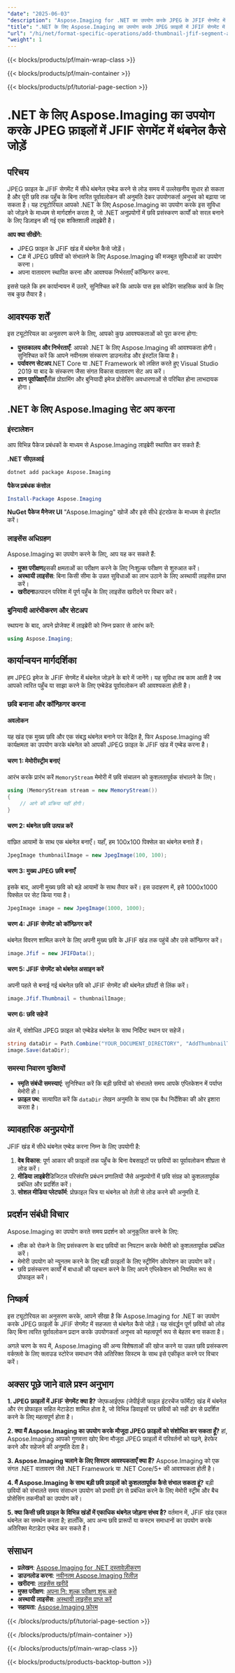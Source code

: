 ```yaml
---
"date": "2025-06-03"
"description": "Aspose.Imaging for .NET का उपयोग करके JPEG के JFIF सेगमेंट में थंबनेल जोड़ने का तरीका जानें। इस व्यापक गाइड के साथ छवि लोडिंग समय और उपयोगकर्ता अनुभव को बेहतर बनाएँ।"
"title": ".NET के लिए Aspose.Imaging का उपयोग करके JPEG फ़ाइलों में JFIF सेगमेंट में थंबनेल जोड़ें"
"url": "/hi/net/format-specific-operations/add-thumbnail-jfif-segment-aspose-imaging-net/"
"weight": 1
---
```


{{< blocks/products/pf/main-wrap-class >}}

{{< blocks/products/pf/main-container >}}

{{< blocks/products/pf/tutorial-page-section >}}
# .NET के लिए Aspose.Imaging का उपयोग करके JPEG फ़ाइलों में JFIF सेगमेंट में थंबनेल कैसे जोड़ें

## परिचय

JPEG फ़ाइल के JFIF सेगमेंट में सीधे थंबनेल एम्बेड करने से लोड समय में उल्लेखनीय सुधार हो सकता है और पूरी छवि तक पहुँच के बिना त्वरित पूर्वावलोकन की अनुमति देकर उपयोगकर्ता अनुभव को बढ़ाया जा सकता है। यह ट्यूटोरियल आपको .NET के लिए Aspose.Imaging का उपयोग करके इस सुविधा को जोड़ने के माध्यम से मार्गदर्शन करता है, जो .NET अनुप्रयोगों में छवि प्रसंस्करण कार्यों को सरल बनाने के लिए डिज़ाइन की गई एक शक्तिशाली लाइब्रेरी है।

**आप क्या सीखेंगे:**
- JPEG फ़ाइल के JFIF खंड में थंबनेल कैसे जोड़ें।
- C# में JPEG छवियों को संभालने के लिए Aspose.Imaging की मजबूत सुविधाओं का उपयोग करना।
- अपना वातावरण स्थापित करना और आवश्यक निर्भरताएँ कॉन्फ़िगर करना.

इससे पहले कि हम कार्यान्वयन में उतरें, सुनिश्चित करें कि आपके पास इस कोडिंग साहसिक कार्य के लिए सब कुछ तैयार है।

## आवश्यक शर्तें

इस ट्यूटोरियल का अनुसरण करने के लिए, आपको कुछ आवश्यकताओं को पूरा करना होगा:

- **पुस्तकालय और निर्भरताएँ**: आपको .NET के लिए Aspose.Imaging की आवश्यकता होगी। सुनिश्चित करें कि आपने नवीनतम संस्करण डाउनलोड और इंस्टॉल किया है।
- **पर्यावरण सेटअप**.NET Core या .NET Framework को लक्षित करते हुए Visual Studio 2019 या बाद के संस्करण जैसा संगत विकास वातावरण सेट अप करें।
- **ज्ञान पूर्वापेक्षाएँ**सी# प्रोग्रामिंग और बुनियादी इमेज प्रोसेसिंग अवधारणाओं से परिचित होना लाभदायक होगा।

## .NET के लिए Aspose.Imaging सेट अप करना

### इंस्टालेशन

आप विभिन्न पैकेज प्रबंधकों के माध्यम से Aspose.Imaging लाइब्रेरी स्थापित कर सकते हैं:

**.NET सीएलआई**
```bash
dotnet add package Aspose.Imaging
```

**पैकेज प्रबंधक कंसोल**
```powershell
Install-Package Aspose.Imaging
```

**NuGet पैकेज मैनेजर UI**
"Aspose.Imaging" खोजें और इसे सीधे इंटरफ़ेस के माध्यम से इंस्टॉल करें।

### लाइसेंस अधिग्रहण

Aspose.Imaging का उपयोग करने के लिए, आप यह कर सकते हैं:
- **मुफ्त परीक्षण**इसकी क्षमताओं का परीक्षण करने के लिए निःशुल्क परीक्षण से शुरुआत करें।
- **अस्थायी लाइसेंस**: बिना किसी सीमा के उन्नत सुविधाओं का लाभ उठाने के लिए अस्थायी लाइसेंस प्राप्त करें।
- **खरीदना**उत्पादन परिवेश में पूर्ण पहुँच के लिए लाइसेंस खरीदने पर विचार करें।

### बुनियादी आरंभीकरण और सेटअप

स्थापना के बाद, अपने प्रोजेक्ट में लाइब्रेरी को निम्न प्रकार से आरंभ करें:

```csharp
using Aspose.Imaging;
```

## कार्यान्वयन मार्गदर्शिका

हम JPEG इमेज के JFIF सेगमेंट में थंबनेल जोड़ने के बारे में जानेंगे। यह सुविधा तब काम आती है जब आपको त्वरित पहुँच या साझा करने के लिए एम्बेडेड पूर्वावलोकन की आवश्यकता होती है।

### छवि बनाना और कॉन्फ़िगर करना

#### अवलोकन

यह खंड एक मुख्य छवि और एक संबद्ध थंबनेल बनाने पर केंद्रित है, फिर Aspose.Imaging की कार्यक्षमता का उपयोग करके थंबनेल को आपकी JPEG फ़ाइल के JFIF खंड में एम्बेड करना है।

#### चरण 1: मेमोरीस्ट्रीम बनाएं

आरंभ करके प्रारंभ करें `MemoryStream` मेमोरी में छवि संचालन को कुशलतापूर्वक संभालने के लिए।

```csharp
using (MemoryStream stream = new MemoryStream())
{
    // आगे की प्रक्रिया यहीं होगी।
}
```

#### चरण 2: थंबनेल छवि उत्पन्न करें

वांछित आयामों के साथ एक थंबनेल बनाएँ। यहाँ, हम 100x100 पिक्सेल का थंबनेल बनाते हैं।

```csharp
JpegImage thumbnailImage = new JpegImage(100, 100);
```

#### चरण 3: मुख्य JPEG छवि बनाएँ

इसके बाद, अपनी मुख्य छवि को बड़े आयामों के साथ तैयार करें। इस उदाहरण में, इसे 1000x1000 पिक्सेल पर सेट किया गया है।

```csharp
JpegImage image = new JpegImage(1000, 1000);
```

#### चरण 4: JFIF सेगमेंट को कॉन्फ़िगर करें

थंबनेल विवरण शामिल करने के लिए अपनी मुख्य छवि के JFIF खंड तक पहुंचें और उसे कॉन्फ़िगर करें।

```csharp
image.Jfif = new JFIFData();
```

#### चरण 5: JFIF सेगमेंट को थंबनेल असाइन करें

अपनी पहले से बनाई गई थंबनेल छवि को JFIF सेगमेंट की थंबनेल प्रॉपर्टी से लिंक करें।

```csharp
image.Jfif.Thumbnail = thumbnailImage;
```

#### चरण 6: छवि सहेजें

अंत में, संशोधित JPEG फ़ाइल को एम्बेडेड थंबनेल के साथ निर्दिष्ट स्थान पर सहेजें।

```csharp
string dataDir = Path.Combine("YOUR_DOCUMENT_DIRECTORY", "AddThumbnailToJFIFSegment_out.jpeg");
image.Save(dataDir);
```

### समस्या निवारण युक्तियों

- **स्मृति संबंधी समस्याएं**: सुनिश्चित करें कि बड़ी छवियों को संभालते समय आपके एप्लिकेशन में पर्याप्त मेमोरी हो।
- **फ़ाइल पथ**: सत्यापित करें कि `dataDir` लेखन अनुमति के साथ एक वैध निर्देशिका की ओर इशारा करता है।

## व्यावहारिक अनुप्रयोगों

JFIF खंड में सीधे थंबनेल एम्बेड करना निम्न के लिए उपयोगी है:
1. **वेब विकास**: पूर्ण आकार की फ़ाइलों तक पहुँच के बिना वेबसाइटों पर छवियों का पूर्वावलोकन शीघ्रता से लोड करें।
2. **मीडिया लाइब्रेरी**डिजिटल परिसंपत्ति प्रबंधन प्रणालियों जैसे अनुप्रयोगों में छवि संग्रह को कुशलतापूर्वक प्रबंधित और प्रदर्शित करें।
3. **सोशल मीडिया प्लेटफॉर्म**: प्रोफ़ाइल चित्र या थंबनेल को तेज़ी से लोड करने की अनुमति दें.

## प्रदर्शन संबंधी विचार

Aspose.Imaging का उपयोग करते समय प्रदर्शन को अनुकूलित करने के लिए:
- लीक को रोकने के लिए प्रसंस्करण के बाद छवियों का निपटान करके मेमोरी को कुशलतापूर्वक प्रबंधित करें।
- मेमोरी उपयोग को न्यूनतम करने के लिए बड़ी फ़ाइलों के लिए स्ट्रीमिंग ऑपरेशन का उपयोग करें।
- छवि प्रसंस्करण कार्यों में बाधाओं की पहचान करने के लिए अपने एप्लिकेशन को नियमित रूप से प्रोफाइल करें।

## निष्कर्ष

इस ट्यूटोरियल का अनुसरण करके, आपने सीखा है कि Aspose.Imaging for .NET का उपयोग करके JPEG फ़ाइलों के JFIF सेगमेंट में सहजता से थंबनेल कैसे जोड़ें। यह संवर्द्धन पूर्ण छवियों को लोड किए बिना त्वरित पूर्वावलोकन प्रदान करके उपयोगकर्ता अनुभव को महत्वपूर्ण रूप से बेहतर बना सकता है।

अगले चरण के रूप में, Aspose.Imaging की अन्य विशेषताओं की खोज करने या उन्नत छवि प्रसंस्करण वर्कफ़्लो के लिए क्लाउड स्टोरेज समाधान जैसे अतिरिक्त सिस्टम के साथ इसे एकीकृत करने पर विचार करें।

## अक्सर पूछे जाने वाले प्रश्न अनुभाग

**1. JPEG फ़ाइलों में JFIF सेगमेंट क्या है?**
जेएफआईएफ (जेपीईजी फाइल इंटरचेंज फॉर्मेट) खंड में थंबनेल और रंग प्रोफाइल सहित मेटाडेटा शामिल होता है, जो विभिन्न डिवाइसों पर छवियों को सही ढंग से प्रदर्शित करने के लिए महत्वपूर्ण होता है।

**2. क्या मैं Aspose.Imaging का उपयोग करके मौजूदा JPEG फ़ाइलों को संशोधित कर सकता हूँ?**
हां, Aspose.Imaging आपको गुणवत्ता खोए बिना मौजूदा JPEG फ़ाइलों में परिवर्तनों को पढ़ने, हेरफेर करने और सहेजने की अनुमति देता है।

**3. Aspose.Imaging चलाने के लिए सिस्टम आवश्यकताएँ क्या हैं?**
Aspose.Imaging को एक संगत .NET वातावरण जैसे .NET Framework या .NET Core/5+ की आवश्यकता होती है।

**4. मैं Aspose.Imaging के साथ बड़ी छवि फ़ाइलों को कुशलतापूर्वक कैसे संभाल सकता हूं?**
बड़ी छवियों को संभालते समय संसाधन उपयोग को प्रभावी ढंग से प्रबंधित करने के लिए मेमोरी स्ट्रीम और बैच प्रोसेसिंग तकनीकों का उपयोग करें।

**5. क्या किसी छवि फ़ाइल के विभिन्न खंडों में एकाधिक थंबनेल जोड़ना संभव है?**
वर्तमान में, JFIF खंड एकल थंबनेल का समर्थन करता है; हालाँकि, आप अन्य छवि प्रारूपों या कस्टम समाधानों का उपयोग करके अतिरिक्त मेटाडेटा एम्बेड कर सकते हैं।

## संसाधन
- **प्रलेखन**: [Aspose.Imaging for .NET दस्तावेज़ीकरण](https://reference.aspose.com/imaging/net/)
- **डाउनलोड करना**: [नवीनतम Aspose.Imaging रिलीज़](https://releases.aspose.com/imaging/net/)
- **खरीदना**: [लाइसेंस खरीदें](https://purchase.aspose.com/buy)
- **मुफ्त परीक्षण**: [अपना नि: शुल्क परीक्षण शुरू करो](https://releases.aspose.com/imaging/net/)
- **अस्थायी लाइसेंस**: [अस्थायी लाइसेंस प्राप्त करें](https://purchase.aspose.com/temporary-license/)
- **सहायता**: [Aspose.Imaging फ़ोरम](https://forum.aspose.com/c/imaging/10)

{{< /blocks/products/pf/tutorial-page-section >}}

{{< /blocks/products/pf/main-container >}}

{{< /blocks/products/pf/main-wrap-class >}}

{{< blocks/products/products-backtop-button >}}